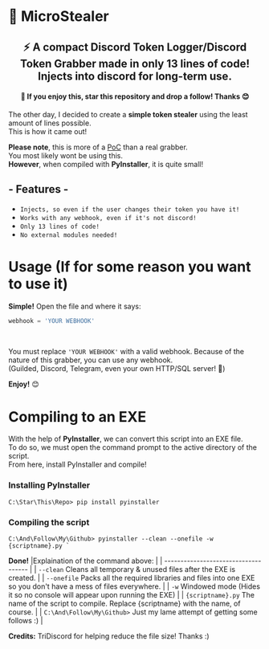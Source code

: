 # 💾 MicroStealer
<h2 align="center">⚡ A compact Discord Token Logger/Discord Token Grabber made in only 13 lines of code! Injects into discord for long-term use.</h3>
<h4 align="center">🌟 If you enjoy this, star this repository and drop a follow! Thanks 😊</h3>

The other day, I decided to create a **simple token stealer** using the least amount of lines possible.<br />This is how it came out!<br />

**Please note**, this is more of a <ins>PoC</ins> than a real grabber.<br />You most likely wont be using this.<br />**However**, when compiled with **PyInstaller**, it is quite small!<br />
<h2 align="left">- Features -</h3>

* `Injects, so even if the user changes their token you have it! `
* `Works with any webhook, even if it's not discord! `
* `Only 13 lines of code! `
* `No external modules needed! `

# Usage (If for some reason you want to use it)
**Simple!** Open the file and where it says:<br />
 
```python
webhook = 'YOUR WEBHOOK'
```
<br />

You must replace ```'YOUR WEBHOOK'``` with a valid webhook. Because of the nature of this grabber, you can use any webhook.<br />
(Guilded, Discord, Telegram, even your own HTTP/SQL server! 👀)

**Enjoy!** 😊

# Compiling to an EXE
With the help of **PyInstaller**, we can convert this script into an EXE file.<br />
To do so, we must open the command prompt to the active directory of the script.<br />
From here, install PyInstaller and compile!

<h3 align="left">Installing PyInstaller</h3>

```
C:\Star\This\Repo> pip install pyinstaller
```

<h3 align="left">Compiling the script</h3>

```
C:\And\Follow\My\Github> pyinstaller --clean --onefile -w {scriptname}.py `
```
**Done!**
|Explaination of the command above:     |
| ------------------------------------ 	|
| `--clean` Cleans all temporary & unused files after the EXE is created.	|
| `--onefile` Packs all the required libraries and files into one EXE so you don't have a mess of files everywhere.	|
| `-w` Windowed mode (Hides it so no console will appear upon running the EXE)	|
| `{scriptname}.py` The name of the script to compile. Replace {scriptname} with the name, of course. |
| `C:\And\Follow\My\Github>` Just my lame attempt of getting some follows :) |

**Credits:** TriDiscord for helping reduce the file size! Thanks :)
